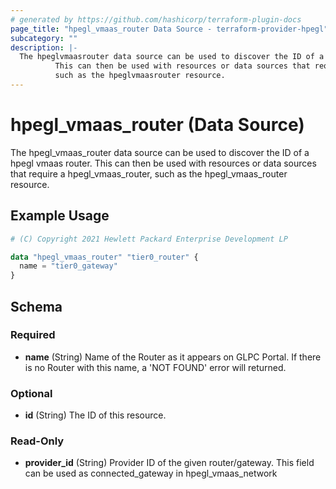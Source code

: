 ```yaml
---
# generated by https://github.com/hashicorp/terraform-plugin-docs
page_title: "hpegl_vmaas_router Data Source - terraform-provider-hpegl"
subcategory: ""
description: |-
  The hpeglvmaasrouter data source can be used to discover the ID of a hpegl vmaas router.
          This can then be used with resources or data sources that require a hpeglvmaasrouter,
          such as the hpeglvmaasrouter resource.
---
```


# hpegl_vmaas_router (Data Source)

The hpegl_vmaas_router data source can be used to discover the ID of a hpegl vmaas router.
		This can then be used with resources or data sources that require a hpegl_vmaas_router,
		such as the hpegl_vmaas_router resource.

## Example Usage

```terraform
# (C) Copyright 2021 Hewlett Packard Enterprise Development LP

data "hpegl_vmaas_router" "tier0_router" {
  name = "tier0_gateway"
}
```

<!-- schema generated by tfplugindocs -->
## Schema

### Required

- **name** (String) Name of the Router as it appears on GLPC Portal. If there is no Router with this name, a 'NOT FOUND' error will returned.

### Optional

- **id** (String) The ID of this resource.

### Read-Only

- **provider_id** (String) Provider ID of the given router/gateway. This field can be used as connected_gateway in hpegl_vmaas_network


